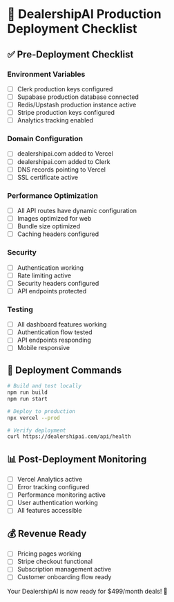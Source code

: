 # 🚀 DealershipAI Production Deployment Checklist

## ✅ Pre-Deployment Checklist

### Environment Variables
- [ ] Clerk production keys configured
- [ ] Supabase production database connected
- [ ] Redis/Upstash production instance active
- [ ] Stripe production keys configured
- [ ] Analytics tracking enabled

### Domain Configuration
- [ ] dealershipai.com added to Vercel
- [ ] dealershipai.com added to Clerk
- [ ] DNS records pointing to Vercel
- [ ] SSL certificate active

### Performance Optimization
- [ ] All API routes have dynamic configuration
- [ ] Images optimized for web
- [ ] Bundle size optimized
- [ ] Caching headers configured

### Security
- [ ] Authentication working
- [ ] Rate limiting active
- [ ] Security headers configured
- [ ] API endpoints protected

### Testing
- [ ] All dashboard features working
- [ ] Authentication flow tested
- [ ] API endpoints responding
- [ ] Mobile responsive

## 🚀 Deployment Commands

```bash
# Build and test locally
npm run build
npm run start

# Deploy to production
npx vercel --prod

# Verify deployment
curl https://dealershipai.com/api/health
```

## 📊 Post-Deployment Monitoring

- [ ] Vercel Analytics active
- [ ] Error tracking configured
- [ ] Performance monitoring active
- [ ] User authentication working
- [ ] All features accessible

## 💰 Revenue Ready

- [ ] Pricing pages working
- [ ] Stripe checkout functional
- [ ] Subscription management active
- [ ] Customer onboarding flow ready

Your DealershipAI is now ready for $499/month deals! 🎉
